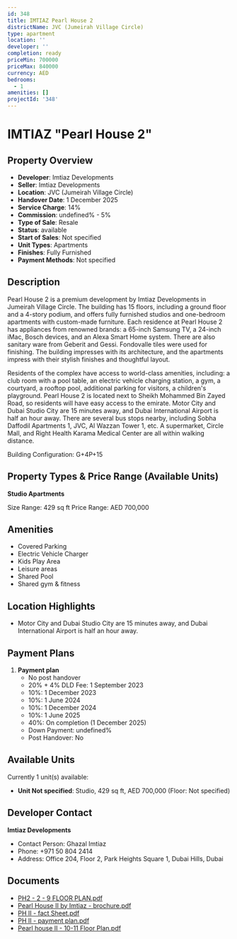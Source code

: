 ```yaml
---
id: 348
title: IMTIAZ Pearl House 2
districtName: JVC (Jumeirah Village Circle)
type: apartment
location: ''
developer: ''
completion: ready
priceMin: 700000
priceMax: 840000
currency: AED
bedrooms:
  - 1
amenities: []
projectId: '348'
---
```


# IMTIAZ "Pearl House 2"

## Property Overview
- **Developer**: Imtiaz Developments
- **Seller**: Imtiaz Developments
- **Location**: JVC (Jumeirah Village Circle)
- **Handover Date**: 1 December 2025
- **Service Charge**: 14%
- **Commission**: undefined% - 5%
- **Type of Sale**: Resale
- **Status**: available
- **Start of Sales**: Not specified
- **Unit Types**: Apartments
- **Finishes**: Fully Furnished
- **Payment Methods**: Not specified

## Description
Pearl House 2 is a premium development by Imtiaz Developments in Jumeirah Village Circle. The building has 15 floors, including a ground floor and a 4-story podium, and offers fully furnished studios and one-bedroom apartments with custom-made furniture. Each residence at Pearl House 2 has appliances from renowned brands: a 65-inch Samsung TV, a 24-inch iMac, Bosch devices, and an Alexa Smart Home system. There are also sanitary ware from Geberit and Gessi. Fondovalle tiles were used for finishing. The building impresses with its architecture, and the apartments impress with their stylish finishes and thoughtful layout.

Residents of the complex have access to world-class amenities, including: a club room with a pool table, an electric vehicle charging station, a gym, a courtyard, a rooftop pool, additional parking for visitors, a children's playground. Pearl House 2 is located next to Sheikh Mohammed Bin Zayed Road, so residents will have easy access to the emirate. Motor City and Dubai Studio City are 15 minutes away, and Dubai International Airport is half an hour away. There are several bus stops nearby, including Sobha Daffodil Apartments 1, JVC, Al Wazzan Tower 1, etc. A supermarket, Circle Mall, and Right Health Karama Medical Center are all within walking distance.

Building Configuration: G+4P+15

## Property Types & Price Range (Available Units)
**Studio Apartments**

Size Range: 429 sq ft
Price Range: AED 700,000

## Amenities
- Covered Parking
- Electric Vehicle Charger
- Kids Play Area
- Leisure areas
- Shared Pool
- Shared gym & fitness

## Location Highlights
- Motor City and Dubai Studio City are 15 minutes away, and Dubai International Airport is half an hour away.

## Payment Plans
1. **Payment plan**
   - No post handover
   - 20% + 4% DLD Fee: 1 September 2023
   - 10%: 1 December 2023
   - 10%: 1 June 2024
   - 10%: 1 December 2024
   - 10%: 1 June 2025
   - 40%: On completion (1 December 2025)
   - Down Payment: undefined%
   - Post Handover: No

## Available Units
Currently 1 unit(s) available:
- **Unit Not specified**: Studio, 429 sq ft, AED 700,000 (Floor: Not specified)

## Developer Contact
**Imtiaz Developments**
- Contact Person: Ghazal Imtiaz
- Phone: +971 50 804 2414
- Address: Office 204, Floor 2, Park Heights Square 1, Dubai Hills, Dubai

## Documents
- [PH2 - 2 - 9 FLOOR PLAN.pdf](https://cdn.geniemap.net/2023/07/18/N0WEoXX03SPVcrbTOMyKOD7wBjcYf6S2cSyy8N1O.pdf)
- [Pearl House II by Imtiaz - brochure.pdf](https://cdn.geniemap.net/2023/07/18/Hde4ibYb3HaGrKqhicnbuZ60jLq4WwnCH9uq12IU.pdf)
- [PH II - fact Sheet.pdf](https://cdn.geniemap.net/2023/07/18/jGcyi8DCnMyGXQsaQ4tqS1dttwMigqAIbLbCGzfE.pdf)
- [PH II - payment plan.pdf](https://cdn.geniemap.net/2023/07/18/KyxYtWYIyMMR8pecd5obfyHMn2BSg40k5taBaaaL.pdf)
- [Pearl house II - 10-11 Floor Plan.pdf](https://cdn.geniemap.net/2023/07/31/nDPUrL3RPC20xRVa0jUBP5aKWXXVCAiQNYoVUZlZ.pdf)
